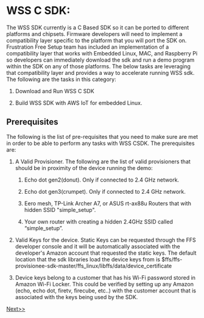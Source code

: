 WSS C SDK:
==========

The WSS SDK currently is a C Based SDK so it can be ported to different
platforms and chipsets. Firmware developers will need to implement a
compatibility layer specific to the platform that you will port the SDK on.
Frustration Free Setup team has included an implementation of a compatibility
layer that works with Embedded Linux, MAC, and Raspberry Pi so developers can
immediately download the sdk and run a demo program within the SDK on any of those platforms. The below
tasks are leveraging that compatibility layer and provides a way to accelerate
running WSS sdk. The following are the tasks in this category:



1.  Download and Run WSS C SDK

2.  Build WSS SDK with AWS IoT for embedded Linux.

Prerequisites
-------------

The following is the list of pre-requisites that you need to make sure are met
in order to be able to perform any tasks with WSS CSDK. The prerequisites are:

1.  A Valid Provisioner. The following are the list of valid provisioners that
    should be in proximity of the device running the demo:

    1.  Echo dot gen2(donut). Only if connected to 2.4 GHz network.

    2.  Echo dot gen3(crumpet). Only if connected to 2.4 GHz network.

    3.  Eero mesh, TP-Link Archer A7, or ASUS rt-ax88u Routers that with hidden SSID "simple_setup".

    4.  Your own router with creating a hidden 2.4GHz SSID called
        “simple_setup”.

2.  Valid Keys for the device. Static Keys can be requested through the FFS
    developer console and it will be automatically associated with the developer's 
    Amazon account that requested the static keys. The default location that the sdk
    libraries load the device keys from is
    \$ffs/ffs-provisionee-sdk-master/ffs_linux/libffs/data/device_certificate 

3.  Device keys belong to a customer that has his Wi-Fi password stored in
    Amazon Wi-Fi Locker. This could be verified by setting up any Amazon (echo,
    echo dot, firetv, firecube, etc..) with the customer account that is
    associated with the keys being used by the SDK.


[Next\>\>](Task-SDK001.md)
